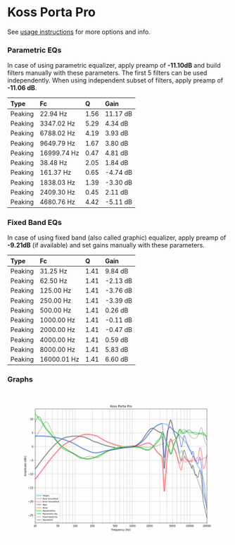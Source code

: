 # Koss Porta Pro
See [usage instructions](https://github.com/jaakkopasanen/AutoEq#usage) for more options and info.

### Parametric EQs
In case of using parametric equalizer, apply preamp of **-11.10dB** and build filters manually
with these parameters. The first 5 filters can be used independently.
When using independent subset of filters, apply preamp of **-11.06 dB**.

| Type    | Fc          |    Q | Gain     |
|:--------|:------------|:-----|:---------|
| Peaking | 22.94 Hz    | 1.56 | 11.17 dB |
| Peaking | 3347.02 Hz  | 5.29 | 4.34 dB  |
| Peaking | 6788.02 Hz  | 4.19 | 3.93 dB  |
| Peaking | 9649.79 Hz  | 1.67 | 3.80 dB  |
| Peaking | 16999.74 Hz | 0.47 | 4.81 dB  |
| Peaking | 38.48 Hz    | 2.05 | 1.84 dB  |
| Peaking | 161.37 Hz   | 0.65 | -4.74 dB |
| Peaking | 1838.03 Hz  | 1.39 | -3.30 dB |
| Peaking | 2409.30 Hz  | 0.45 | 2.11 dB  |
| Peaking | 4680.76 Hz  | 4.42 | -5.11 dB |

### Fixed Band EQs
In case of using fixed band (also called graphic) equalizer, apply preamp of **-9.21dB**
(if available) and set gains manually with these parameters.

| Type    | Fc          |    Q | Gain     |
|:--------|:------------|:-----|:---------|
| Peaking | 31.25 Hz    | 1.41 | 9.84 dB  |
| Peaking | 62.50 Hz    | 1.41 | -2.13 dB |
| Peaking | 125.00 Hz   | 1.41 | -3.76 dB |
| Peaking | 250.00 Hz   | 1.41 | -3.39 dB |
| Peaking | 500.00 Hz   | 1.41 | 0.26 dB  |
| Peaking | 1000.00 Hz  | 1.41 | -0.11 dB |
| Peaking | 2000.00 Hz  | 1.41 | -0.47 dB |
| Peaking | 4000.00 Hz  | 1.41 | 0.59 dB  |
| Peaking | 8000.00 Hz  | 1.41 | 5.83 dB  |
| Peaking | 16000.01 Hz | 1.41 | 6.60 dB  |

### Graphs
![](./Koss%20Porta%20Pro.png)